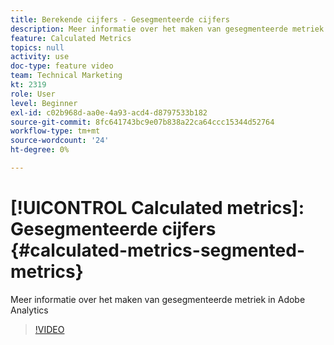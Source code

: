 ```yaml
---
title: Berekende cijfers - Gesegmenteerde cijfers
description: Meer informatie over het maken van gesegmenteerde metriek in Adobe Analytics
feature: Calculated Metrics
topics: null
activity: use
doc-type: feature video
team: Technical Marketing
kt: 2319
role: User
level: Beginner
exl-id: c02b968d-aa0e-4a93-acd4-d8797533b182
source-git-commit: 8fc641743bc9e07b838a22ca64ccc15344d52764
workflow-type: tm+mt
source-wordcount: '24'
ht-degree: 0%

---
```


# [!UICONTROL Calculated metrics]: Gesegmenteerde cijfers {#calculated-metrics-segmented-metrics}

Meer informatie over het maken van gesegmenteerde metriek in Adobe Analytics

>[!VIDEO](https://video.tv.adobe.com/v/25409/?quality=12&learn=on)
